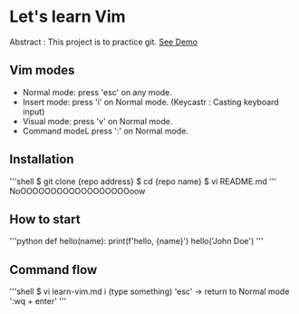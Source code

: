 # Let's learn Vim

Abstract : This project is to practice git.
[See Demo](https://www.google.com/)

## Vim modes

- Normal mode: press 'esc' on any mode.
- Insert mode: press 'i' on Normal mode.
(Keycastr : Casting keyboard input)
- Visual mode: press 'v' on Normal mode.
- Command modeL press ':' on Normal mode.

## Installation
'''shell
$ git clone {repo address}
$ cd {repo name}
$ vi README.md
'''
NoOOOOOOOOOOOOOOOOOOoow
## How to start
'''python
def hello(name):
	print(f'hello, {name}')
hello('John Doe')
'''

## Command flow

'''shell
$ vi learn-vim.md
i
(type something)
'esc' -> return to Normal mode
':wq + enter' 
'''
